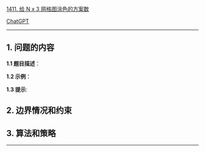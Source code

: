 [1411. 给 N x 3 网格图涂色的方案数](https://leetcode.cn/problems/number-of-ways-to-paint-n-3-grid)

[ChatGPT](chat.openai.com)

---

## 1. 问题的内容
**1.1 题目描述**：

**1.2 示例**：

**1.3 提示**:

## 2. 边界情况和约束


## 3. 算法和策略

---

